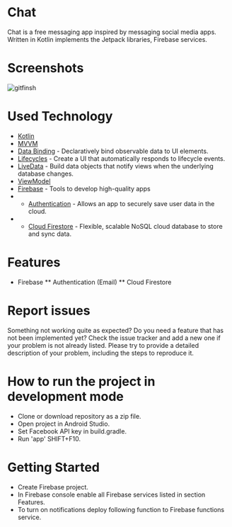 # Chat
Chat is a free messaging app inspired by messaging social media apps.
Written in Kotlin implements the Jetpack libraries, Firebase services.
# Screenshots
![gitfinsh](https://user-images.githubusercontent.com/86564639/161867364-9dad6d10-c55e-453a-be4f-7bbc473d45fd.png)
# Used Technology
* [Kotlin](https://kotlinlang.org/) 
* [MVVM](https://developer.android.com/jetpack/guide)
* [Data Binding](https://developer.android.com/topic/libraries/data-binding/) -  Declaratively bind observable data to UI elements.
* [Lifecycles](https://developer.android.com/topic/libraries/architecture/lifecycle)  - Create a UI that automatically responds to lifecycle events.
* [LiveData](https://developer.android.com/topic/libraries/architecture/livedata) - Build data objects that notify views when the underlying database changes.
* [ViewModel ](https://developer.android.com/topic/libraries/architecture/viewmodel) 
* [Firebase](https://firebase.google.com/docs) - Tools to develop high-quality apps
* *  [Authentication](https://firebase.google.com/docs) - Allows an app to securely save user data in the cloud.
* *  [Cloud Firestore](https://firebase.google.com/docs/firestore) - Flexible, scalable NoSQL cloud database to store and sync data.
# Features
* Firebase
 ** Authentication (Email)
 ** Cloud Firestore
# Report issues
Something not working quite as expected? Do you need a feature that has not been implemented yet? Check the issue tracker and add a new one if your problem is not already listed. Please try to provide a detailed description of your problem, including the steps to reproduce it.
# How to run the project in development mode
* Clone or download repository as a zip file.
* Open project in Android Studio.
* Set Facebook API key in build.gradle.
* Run 'app' SHIFT+F10.
# Getting Started
* Create Firebase project.
* In Firebase console enable all Firebase services listed in section Features.
* To turn on notifications deploy following function to Firebase functions service.

